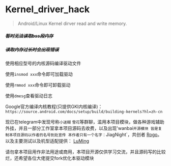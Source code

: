 # Kernel_driver_hack
> Android/Linux Kernel dirver read and write  memory.

##### ~~暂时无法读取bss段内存~~

##### ~~读取内存过长时会出现错误~~

使用相应型号的内核源码编译驱动文件

使用`insmod xxx`命令即可加载驱动

使用`rmmod xxx`命令即可卸载驱动

使用`dmesg`查看驱动日志

Google官方编译内核教程(只提供GKI内核编译)：`https://source.android.com/docs/setup/build/building-kernels?hl=zh-cn`

现已在telegram中发现号称`小迷糊` `雪花`等群聊，滥用本项目模块，做各种游戏辅助外挂，并且一部分工作室拿本项目源码去收费，以及出现'wanbai`开源模块 皆是复制本项目源码以作者的名号到处宣传 本作者只有一个名字：`JiagNight`，共创者  [Rogo](https://github.com/rogxo/kernel_hack)。以及主要测试以及机型适配提供： [LuMing](https://github.com/smm800)


请勿拿本项目用作非法用途或商用，本项目开源仅供学习交流，并且源码写的比较烂，还希望各位大佬提交fork优化本驱动模块
